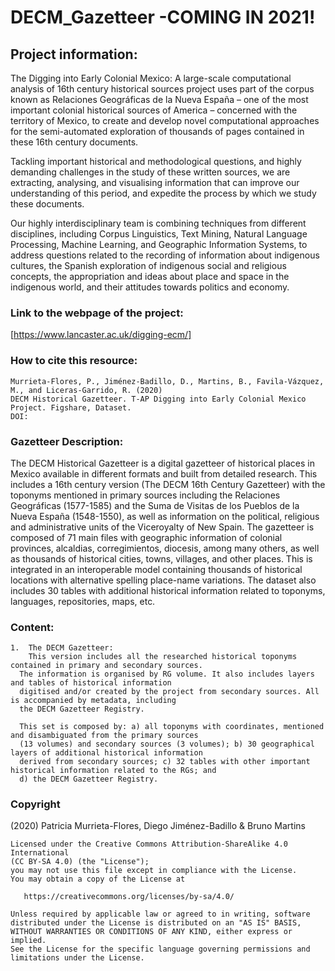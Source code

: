 # DECM_Gazetteer -COMING IN 2021!

## Project information: 
The Digging into Early Colonial Mexico: A large-scale computational analysis of 16th century historical sources project uses part of the corpus known as Relaciones Geográficas de la Nueva España – one of the most important colonial historical sources of America – concerned with the territory of Mexico, to create and develop novel computational approaches for the semi-automated exploration of thousands of pages contained in these 16th century documents.

Tackling important historical and methodological questions, and highly demanding challenges in the study of these written sources, we are extracting, analysing, and visualising information that can improve our understanding of this period, and expedite the process by which we study these documents.

Our highly interdisciplinary team is combining techniques from different disciplines, including Corpus Linguistics, Text Mining, Natural Language Processing, Machine Learning, and Geographic Information Systems, to address questions related to the recording of information about indigenous cultures, the Spanish exploration of indigenous social and religious concepts, the appropriation and ideas about place and space in the indigenous world, and their attitudes towards politics and economy. 

### Link to the webpage of the project: 
[https://www.lancaster.ac.uk/digging-ecm/]

### How to cite this resource: 
``` 
Murrieta-Flores, P., Jiménez-Badillo, D., Martins, B., Favila-Vázquez, M., and Liceras-Garrido, R. (2020) 
DECM Historical Gazetteer. T-AP Digging into Early Colonial Mexico Project. Figshare, Dataset. 
DOI:
```
### Gazetteer Description: 
The DECM Historical Gazetteer is a digital gazetteer of historical places in Mexico available in different formats and built from detailed research. This includes a 16th century version (The DECM 16th Century Gazetteer) with the toponyms mentioned in primary sources including the Relaciones Geográficas (1577-1585) and the Suma de Visitas de los Pueblos de la Nueva España (1548-1550), as well as information on the political, religious and administrative units of the Viceroyalty of New Spain. The gazetteer is composed of 71 main files with geographic information of colonial provinces, alcaldias, corregimientos, diocesis, among many others, as well as thousands of historical cities, towns, villages, and other places. This is integrated in an interoperable model containing thousands of historical locations with alternative spelling place-name variations. The dataset also includes 30 tables with additional historical information related to toponyms, languages, repositories, maps, etc.

### Content: 
``` 
1.	The DECM Gazetteer: 
	This version includes all the researched historical toponyms contained in primary and secondary sources. 
  The information is organised by RG volume. It also includes layers and tables of historical information 
  digitised and/or created by the project from secondary sources. All is accompanied by metadata, including 
  the DECM Gazetteer Registry. 
  
  This set is composed by: a) all toponyms with coordinates, mentioned and disambiguated from the primary sources 
  (13 volumes) and secondary sources (3 volumes); b) 30 geographical layers of additional historical information 
  derived from secondary sources; c) 32 tables with other important historical information related to the RGs; and 
  d) the DECM Gazetteer Registry.

``` 
### Copyright
(2020) Patricia Murrieta-Flores, Diego Jiménez-Badillo & Bruno Martins
``` 
Licensed under the Creative Commons Attribution-ShareAlike 4.0 International 
(CC BY-SA 4.0) (the "License");
you may not use this file except in compliance with the License.
You may obtain a copy of the License at

   https://creativecommons.org/licenses/by-sa/4.0/

Unless required by applicable law or agreed to in writing, software
distributed under the License is distributed on an "AS IS" BASIS,
WITHOUT WARRANTIES OR CONDITIONS OF ANY KIND, either express or implied.
See the License for the specific language governing permissions and
limitations under the License.
``` 
